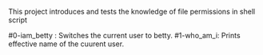 This project introduces and tests the knowledge of file permissions in shell script

#0-iam_betty : Switches the current user to betty.
#1-who_am_i: Prints effective name of the cuurent user.
